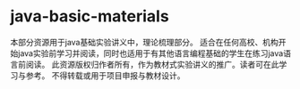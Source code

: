 # java-basic-materials
本部分资源用于java基础实验讲义中，理论梳理部分。 适合在任何高校、机构开始java实验前学习并阅读，同时也适用于有其他语言编程基础的学生在练习java语言前阅读。 此资源版权归作者所有，作为教材式实验讲义的推广。读者可在此学习与参考。 不得转载或用于项目申报与教材设计。
